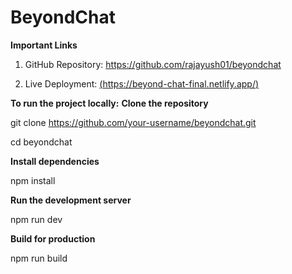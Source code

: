# BeyondChat

**Important Links**

1. GitHub Repository: https://github.com/rajayush01/beyondchat

2. Live Deployment: [(https://beyond-chat-final.netlify.app/)](https://beyond-chat-final.netlify.app/)

**To run the project locally:**
**Clone the repository**

git clone https://github.com/your-username/beyondchat.git

cd beyondchat

**Install dependencies**

npm install

**Run the development server**

npm run dev

**Build for production**

npm run build
